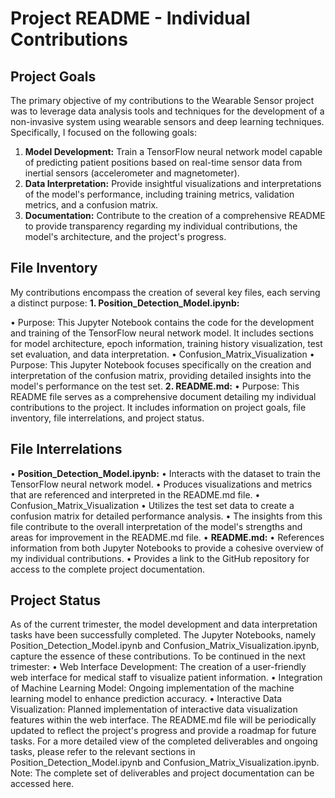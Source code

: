 # Project README - Individual Contributions
## Project Goals
The primary objective of my contributions to the Wearable Sensor project was to leverage data analysis tools and techniques for the development of a non-invasive system using wearable sensors and deep learning techniques. Specifically, I focused on the following goals:
1.	**Model Development:** Train a TensorFlow neural network model capable of predicting patient positions based on real-time sensor data from inertial sensors (accelerometer and magnetometer).
2.	**Data Interpretation:** Provide insightful visualizations and interpretations of the model's performance, including training metrics, validation metrics, and a confusion matrix.
3.	**Documentation:** Contribute to the creation of a comprehensive README to provide transparency regarding my individual contributions, the model's architecture, and the project's progress.
## File Inventory
My contributions encompass the creation of several key files, each serving a distinct purpose:
**1.	Position_Detection_Model.ipynb:**

•	Purpose: This Jupyter Notebook contains the code for the development and training of the TensorFlow neural network model. It includes sections for model architecture, epoch information, training history visualization, test set evaluation, and data interpretation.
•	Confusion_Matrix_Visualization
•	Purpose: This Jupyter Notebook focuses specifically on the creation and interpretation of the confusion matrix, providing detailed insights into the model's performance on the test set.
**2.	README.md:**
•	Purpose: This README file serves as a comprehensive document detailing my individual contributions to the project. It includes information on project goals, file inventory, file interrelations, and project status.
## File Interrelations
• **Position_Detection_Model.ipynb:**
•	Interacts with the dataset to train the TensorFlow neural network model.
•	Produces visualizations and metrics that are referenced and interpreted in the README.md file.
•	Confusion_Matrix_Visualization
•	Utilizes the test set data to create a confusion matrix for detailed performance analysis.
•	The insights from this file contribute to the overall interpretation of the model's strengths and areas for improvement in the README.md file.
•	**README.md:**
•	References information from both Jupyter Notebooks to provide a cohesive overview of my individual contributions.
•	Provides a link to the GitHub repository for access to the complete project documentation.
## Project Status
As of the current trimester, the model development and data interpretation tasks have been successfully completed. The Jupyter Notebooks, namely Position_Detection_Model.ipynb and Confusion_Matrix_Visualization.ipynb, capture the essence of these contributions.
To be continued in the next trimester:
•	Web Interface Development: The creation of a user-friendly web interface for medical staff to visualize patient information.
•	Integration of Machine Learning Model: Ongoing implementation of the machine learning model to enhance prediction accuracy.
•	Interactive Data Visualization: Planned implementation of interactive data visualization features within the web interface.
The README.md file will be periodically updated to reflect the project's progress and provide a roadmap for future tasks.
For a more detailed view of the completed deliverables and ongoing tasks, please refer to the relevant sections in Position_Detection_Model.ipynb and Confusion_Matrix_Visualization.ipynb.
Note: The complete set of deliverables and project documentation can be accessed here.
